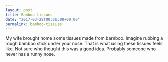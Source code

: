 ```yaml
---
layout: post
title: Bamboo tissues
date: "2017-03-28T00:00:00+00:00"
permalink: bamboo-tissues
---
```


My wife brought home some tissues made from bamboo. Imagine rubbing a rough bamboo stick under your nose. That is what using these tissues feels like. Not sure who thought this was a good idea. Probably someone who never has a runny nose.

